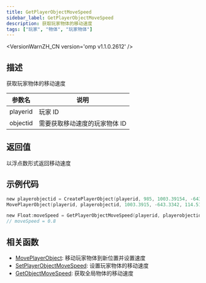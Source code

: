 ```yaml
---
title: GetPlayerObjectMoveSpeed
sidebar_label: GetPlayerObjectMoveSpeed
description: 获取玩家物体的移动速度
tags: ["玩家", "物体", "玩家物体"]
---
```


<VersionWarnZH_CN version='omp v1.1.0.2612' />

## 描述

获取玩家物体的移动速度

| 参数名   | 说明                          |
| -------- | ----------------------------- |
| playerid | 玩家 ID                       |
| objectid | 需要获取移动速度的玩家物体 ID |

## 返回值

以浮点数形式返回移动速度

## 示例代码

```c
new playerobjectid = CreatePlayerObject(playerid, 985, 1003.39154, -643.33423, 122.35060,   0.00000, 1.00000, 24.00000);
MovePlayerObject(playerid, playerobjectid, 1003.3915, -643.3342, 114.5122,  0.8);

new Float:moveSpeed = GetPlayerObjectMoveSpeed(playerid, playerobjectid);
// moveSpeed = 0.8
```

## 相关函数

- [MovePlayerObject](MovePlayerObject): 移动玩家物体到新位置并设置速度
- [SetPlayerObjectMoveSpeed](SetPlayerObjectMoveSpeed): 设置玩家物体的移动速度
- [GetObjectMoveSpeed](GetObjectMoveSpeed): 获取全局物体的移动速度
